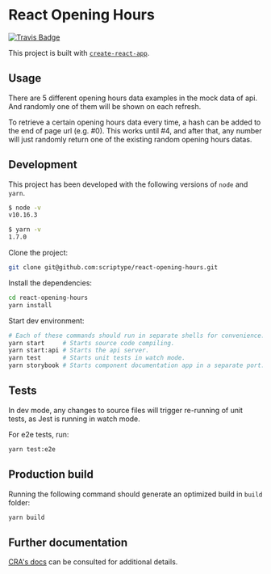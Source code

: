# React Opening Hours

[![Travis Badge](https://api.travis-ci.org/scriptype/react-opening-hours.svg)](https://travis-ci.org/scriptype/react-opening-hours)

This project is built with [`create-react-app`](https://create-react-app.dev).

## Usage

There are 5 different opening hours data examples in the mock data of api. And
randomly one of them will be shown on each refresh.

To retrieve a certain opening hours data every time, a hash can be added to the
end of page url (e.g. #0). This works until #4, and after that, any number will
just randomly return one of the existing random opening hours datas.

## Development

This project has been developed with the following versions of `node` and `yarn`.

```sh
$ node -v
v10.16.3

$ yarn -v
1.7.0
```

Clone the project:

```sh
git clone git@github.com:scriptype/react-opening-hours.git
```

Install the dependencies:

```sh
cd react-opening-hours
yarn install
```

Start dev environment:

```sh
# Each of these commands should run in separate shells for convenience.
yarn start     # Starts source code compiling.
yarn start:api # Starts the api server.
yarn test      # Starts unit tests in watch mode.
yarn storybook # Starts component documentation app in a separate port.
```

## Tests

In dev mode, any changes to source files will trigger re-running of unit tests,
as Jest is running in watch mode.

For e2e tests, run:

```sh
yarn test:e2e
```

## Production build

Running the following command should generate an optimized build in `build` folder:

```sh
yarn build
```

## Further documentation

[CRA's docs](https://create-react-app.dev/docs/documentation-intro)
can be consulted for additional details.
